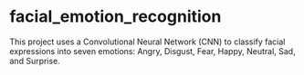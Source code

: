 # facial_emotion_recognition
This project uses a Convolutional Neural Network (CNN) to classify facial expressions into seven emotions: Angry, Disgust, Fear, Happy, Neutral, Sad, and Surprise.
